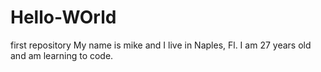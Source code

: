 # Hello-WOrld
first repository
My name is mike and I live in Naples, Fl. I am 27 years old and am learning to code.
